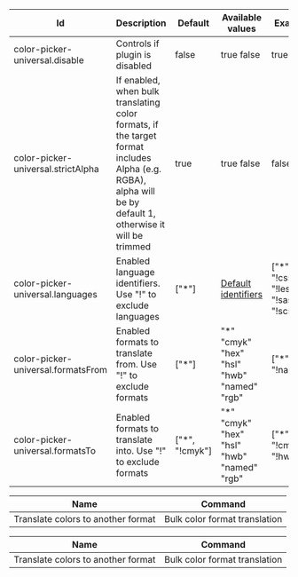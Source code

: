 [//]: # "vscode-table-configuration(property:Id NEW|description:Description NEW|default:Default NEW)"

| Id                                 | Description                                                                                                                                                | Default         | Available values                                                                                            | Example                                   |
| ---------------------------------- | ---------------------------------------------------------------------------------------------------------------------------------------------------------- | --------------- | ----------------------------------------------------------------------------------------------------------- | ----------------------------------------- |
| color-picker-universal.disable     | Controls if plugin is disabled                                                                                                                             | false           | true false                                                                                                  | true                                      |
| color-picker-universal.strictAlpha | If enabled, when bulk translating color formats, if the target format includes Alpha (e.g. RGBA), alpha will be by default 1, otherwise it will be trimmed | true            | true false                                                                                                  | false                                     |
| color-picker-universal.languages   | Enabled language identifiers. Use "!" to exclude languages                                                                                                 | ["\*"]          | [Default identifiers](https://code.visualstudio.com/docs/languages/identifiers#_known-language-identifiers) | ["\*", "!css", "!less", "!sass", "!scss"] |
| color-picker-universal.formatsFrom | Enabled formats to translate from. Use "!" to exclude formats                                                                                              | ["\*"]          | "\*" "cmyk" "hex" "hsl" "hwb" "named" "rgb"                                                                 | ["*", "!named"]                           |
| color-picker-universal.formatsTo   | Enabled formats to translate into. Use "!" to exclude formats                                                                                              | ["\*", "!cmyk"] | "\*" "cmyk" "hex" "hsl" "hwb" "named" "rgb"                                                                 | ["*", "!cmyk", "!hwb"]                    |

[//]: # "vscode-table-commands(title:Name NEW|command:Command NEW)"

| Name                               | Command                       |
| ---------------------------------- | ----------------------------- |
| Translate colors to another format | Bulk color format translation |

[//]: # "vscode-table-menus(title:Name NEW|command:Command NEW)"

| Name                               | Command                       |
| ---------------------------------- | ----------------------------- |
| Translate colors to another format | Bulk color format translation |

[//]: # "vscode-table-authentication(id|label)"
[//]: # "vscode-table-breakpoints(language|when)"
[//]: # "vscode-table-codeActions(description|kind|title|languages)"
[//]: # "vscode-table-colors(dark|highContrast|highContrastLight|light|description|id)"
[//]: # "vscode-table-configuration(title|order|property|$comment|$id|$ref|$schema|additionalItems|additionalProperties|allOf|anyOf|const|contains|contentEncoding|contentMediaType|default|definitions|dependencies|deprecationMessage|description|editPresentation|else|enum|enumDescriptions|enumItemLabels|examples|exclusiveMaximum|exclusiveMinimum|format|if|ignoreSync|items|markdownDeprecationMessage|markdownDescription|markdownEnumDescriptions|maximum|maxItems|maxLength|maxProperties|minimum|minItems|minLength|minProperties|multipleOf|not|oneOf|order|pattern|patternProperties|properties|propertyNames|readOnly|required|scope|then|title|type|uniqueItems)"
[//]: # "vscode-table-configurationDefaults(language|configurationDefault|configurationDefaultValue)"
[//]: # "vscode-table-commands(category|command|enablement|dark|light|shortTitle|title)"
[//]: # "vscode-table-continueEditSession(command|description|group|qualifiedName|remoteGroup|when)"
[//]: # "vscode-table-css.customData(data)"
[//]: # "vscode-table-customEditors(viewType|displayName|priority|selector)"
[//]: # "vscode-table-debuggers(args|configurationAttributes|configurationSnippets|deprecated|initialConfigurations|label|languages|linux|osx|program|runtime|runtimeArgs|strings|type|variables|when|windows|unverifiedBreakpoints|linuxRuntime|osxRuntime|windowsRuntime)"
[//]: # "vscode-table-documentation(command|title|when)"
[//]: # "vscode-table-grammars(language|scopeName|path|balancedBracketScopes|embeddedLanguages|injectTo|tokenTypes|unbalancedBracketScopes)"
[//]: # "vscode-table-html.customData(data)"
[//]: # "vscode-table-htmlLanguageParticipants(autoInsert|languageId)"
[//]: # "vscode-table-icons(iconId|description|fontPath|fontCharacter)"
[//]: # "vscode-table-iconThemes(id|label|path)"
[//]: # "vscode-table-jsonValidation(fileMatch|url)"
[//]: # "vscode-table-keybindings(command|key|args|linux|mac|when|win)"
[//]: # "vscode-table-languages(id|aliases|extensions|configuration|filenamePatterns|filenames|firstLine|dark|light|mimetypes)"
[//]: # "vscode-table-localizations(languageId|languageName|localizedLanguageName|translations)"
[//]: # "vscode-table-markdown.markdownItPlugins()"
[//]: # "vscode-table-markdown.previewScripts(data)"
[//]: # "vscode-table-markdown.previewStyles(data)"
[//]: # "vscode-table-menus(area|command|title|alt|group|when)"
[//]: # "vscode-table-notebookPreload(type|entrypoint)"
[//]: # "vscode-table-notebookRenderer(id|displayName|mimeTypes|entrypoint|dependencies|optionalDependencies|requiresMessaging)"
[//]: # "vscode-table-notebooks(type|displayName|selector|priority)"
[//]: # "vscode-table-problemMatchers(applyTo|background|base|fileLocation|label|name|owner|pattern|regexp|file|location|message|code|column|endColumn|endLine|kind|line|loop|severity|severity|source|activeOnStart|beginsPatternFile|beginsPatternRegexp|endsPatternFile|endsPatternRegexp)"
[//]: # "vscode-table-problemPatterns(regexp|file|location|message|code|column|endColumn|endLine|kind|line|loop|name|severity)"
[//]: # "vscode-table-productIconThemes(id|label|path)"
[//]: # "vscode-table-remoteHelp()"
[//]: # "vscode-table-resourceLabelFormatters(authority|label|separator|stripPathStartingSeparator|tildify|workspaceSuffix|scheme)"
[//]: # "vscode-table-semanticTokenModifiers(description|id)"
[//]: # "vscode-table-semanticTokenScopes(language|scope|fallbackScope)"
[//]: # "vscode-table-semanticTokenTypes(description|id|superType)"
[//]: # "vscode-table-snippets(language|path)"
[//]: # "vscode-table-submenus(dark|light|id|label)"
[//]: # "vscode-table-taskDefinitions(properties|required|type|when)"
[//]: # "vscode-table-terminal(id|title|dark|light)"
[//]: # "vscode-table-themes(label|id|uiTheme|path)"
[//]: # "vscode-table-typescriptServerPlugins(label|id|uiTheme|path|enableForWorkspaceTypeScriptVersions|name)"
[//]: # "vscode-table-views(area|id|name|contextualTitle|icon|initialSize|type|visibility|when)"
[//]: # "vscode-table-viewsContainers(area|icon|id|title)"
[//]: # "vscode-table-viewsWelcome(contents|enablement|group|view|when)"
[//]: # "vscode-table-walkthroughs(id|title|description|steps|featuredFor|icon|when)"